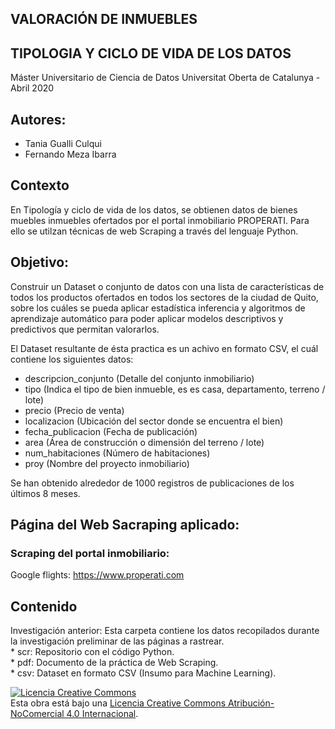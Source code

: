 ## VALORACIÓN DE INMUEBLES
## TIPOLOGIA Y CICLO DE VIDA DE LOS DATOS
Máster Universitario de Ciencia de Datos
Universitat Oberta de Catalunya - Abril 2020

## Autores:
-  Tania Gualli Culqui
-  Fernando Meza Ibarra

## Contexto
En Tipología y ciclo de vida de los datos, se obtienen datos de bienes muebles inmuebles ofertados por el portal inmobiliario PROPERATI. Para ello se utilzan técnicas de web Scraping a través del lenguaje Python.

## Objetivo:   
Construir un Dataset o conjunto de datos con una lista de características de todos los productos ofertados en todos los sectores de la ciudad de Quito, sobre los cuáles se pueda aplicar estadística inferencia y algoritmos de aprendizaje automático para poder aplicar modelos descriptivos y predictivos que permitan valorarlos. 

El Dataset resultante de ésta practica es un achivo en formato CSV, el cuál contiene los siguientes datos:
  
 * descripcion_conjunto	(Detalle del conjunto inmobiliario)
 * tipo					(Indica el tipo de bien inmueble, es es casa, departamento, terreno / lote)
 * precio				(Precio de venta)
 * localizacion			(Ubicación del sector donde se encuentra el bien)
 * fecha_publicacion	(Fecha de publicación)
 * area					(Área de construcción o dimensión del terreno / lote)
 * num_habitaciones		(Número de habitaciones)
 * proy      			(Nombre del proyecto inmobiliario)

Se han obtenido alrededor de 1000 registros de publicaciones de los últimos 8 meses.

## Página del Web Sacraping aplicado:
     
### Scraping del portal inmobiliario:     
Google flights: https://www.properati.com   
    
      
## Contenido   
Investigación anterior: Esta carpeta contiene los datos recopilados durante la investigación preliminar de las páginas a rastrear.     
	* scr: Repositorio con el código Python.        
	* pdf: Documento de la práctica de Web Scraping.         
	* csv: Dataset en formato CSV (Insumo para Machine Learning).      



<a rel="license" href="http://creativecommons.org/licenses/by-nc/4.0/"><img alt="Licencia Creative Commons" style="border-width:0" src="https://i.creativecommons.org/l/by-nc/4.0/88x31.png" /></a><br />Esta obra está bajo una <a rel="license" href="http://creativecommons.org/licenses/by-nc/4.0/">Licencia Creative Commons Atribución-NoComercial 4.0 Internacional</a>.
